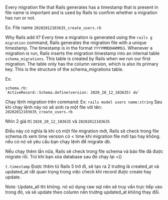 Every migration file that Rails generates has a timestamp that is present in file name is important and is used by Rails to confirm whether a migration has run or not.

Ex: File name `20202012103635_create_users.rb`

Why Rails add it?
Every time a migration is generated using the `rails g migration` command, Rails generates the migration file with a unique timestamp. The timestamp is in the format `YYYYMMDDHHMMSS`. Whenever a migration is run, Rails inserts the migration timestamp into an internal table `schema_migrations`. This table is created by Rails when we run our first migration. The table only has the column version, which is also its primary key. This is the structure of the schema_migrations table.

Ex:
```
schema.rb:
`ActiveRecord::Schema.define(version: 2020_20_12_103635) do`
```
Chạy lệnh migration trên command:
Ex: `rails model users name:string`
Sau khi chạy lệnh này nó sẽ sinh ra một file với tên:
`20202012103635_create_users.rb`

Nhìn 2 giá trị `2020_20_12_103635` và `20202012103635`

Điều này có nghĩa là khi có một file migration mới, Rails sẽ check trong file schema.rb xem time version có < time khi migration file mới tạo hay không. nếu có nó sẽ yêu cầu bạn chạy lệnh để migrate db.

Nếu chạy thêm lần nữa, Rails sẽ check trong file schema và báo file đã được migrate rồi. Trừ khi bạn xóa database sau đó chạy lại =))

`t.timestamp`
Được thêm từ Rails 5 trở đi, sẽ tạo ra 2 trường là created_at và updated_at rất quan trọng trong việc check khi record được create hay update.

Note: Update_all thì không. nó sử dụng raw sql nên sẽ truy vấn trực tiếp vào trong đó, và sẽ update theo column nên trường updated_at không thay đổi.




